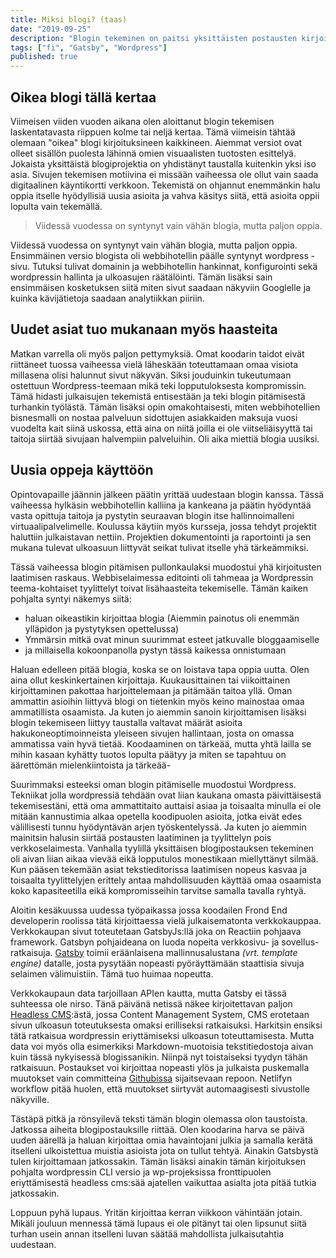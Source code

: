 ```yaml
---
title: Miksi blogi? (taas)
date: "2019-09-25"
description: "Blogin tekeminen on paitsi yksittäisten postausten kirjoittamista myös jatkuva oppimisen prosessi"
tags: ["fi", "Gatsby", "Wordpress"]
published: true
---
```


## Oikea blogi tällä kertaa

Viimeisen viiden vuoden aikana olen aloittanut blogin tekemisen laskentatavasta riippuen kolme tai neljä kertaa. Tämä viimeisin tähtää olemaan "oikea" blogi kirjoituksineen kaikkineen. Aiemmat versiot ovat olleet sisällön puolesta lähinnä omien visuaalisten tuotosten esittelyä. Jokaista yksittäistä blogiprojektia on yhdistänyt taustalla kuitenkin yksi iso asia. Sivujen tekemisen motiivina ei missään vaiheessa ole ollut vain saada digitaalinen käyntikortti verkkoon. Tekemistä on ohjannut enemmänkin halu oppia itselle hyödyllisiä uusia asioita ja vahva käsitys siitä, että asioita oppii lopulta vain tekemällä.

>Viidessä vuodessa on syntynyt vain vähän blogia, mutta paljon oppia.

Viidessä vuodessa on syntynyt vain vähän blogia, mutta paljon oppia. Ensimmäinen versio blogista oli webbihotellin päälle syntynyt wordpress -sivu. Tutuksi tulivat domainin ja webbihotellin hankinnat, konfigurointi sekä wordpressin hallinta ja ulkoasujen räätälöinti. Tämän lisäksi sain ensimmäisen kosketuksen siitä miten sivut saadaan näkyviin Googlelle ja kuinka kävijätietoja saadaan analytiikkan piiriin.

## Uudet asiat tuo mukanaan myös haasteita

Matkan varrella oli myös paljon pettymyksiä. Omat koodarin taidot eivät riittäneet tuossa vaiheessa vielä läheskään toteuttamaan omaa visiota millasena olisi halunnut sivut näkyvän. Siksi jouduinkin tukeutumaan ostettuun Wordpress-teemaan mikä teki lopputuloksesta kompromissin. Tämä hidasti julkaisujen tekemistä entisestään ja teki blogin pitämisestä turhankin työlästä. Tämän lisäksi opin omakohtaisesti, miten webbihotellien bisnesmalli on nostaa palveluun sidottujen asiakkaiden maksuja vuosi vuodelta kait siinä uskossa, että aina on niitä joilla ei ole viitseliäisyyttä tai taitoja siirtää sivujaan halvempiin palveluihin. Oli aika miettiä blogia uusiksi.

## Uusia oppeja käyttöön

Opintovapaille jäännin jälkeen päätin yrittää uudestaan blogin kanssa. Tässä vaiheessa hylkäsin webbihotellin kalliina ja kankeana ja päätin hyödyntää vasta opittuja taitoja ja pystytin seuraavan blogin itse hallinnoimalleni virtuaalipalvelimelle. Koulussa käytiin myös kursseja, jossa tehdyt projektit haluttiin julkaistavan nettiin. Projektien dokumentointi ja raportointi ja sen mukana tulevat ulkoasuun liittyvät seikat tulivat itselle yhä tärkeämmiksi.

Tässä vaiheessa blogin pitämisen pullonkaulaksi muodostui yhä kirjoitusten laatimisen raskaus. Webbiselaimessa editointi oli tahmeaa ja Wordpressin teema-kohtaiset tyylittelyt toivat lisähaasteita tekemiselle. Tämän kaiken pohjalta syntyi näkemys siitä:

- haluan oikeastikin kirjoittaa blogia (Aiemmin painotus oli enemmän ylläpidon ja pystytyksen opettelussa)
- Ymmärsin mitkä ovat minun suurimmat esteet jatkuvalle bloggaamiselle
- ja millaisella kokoonpanolla pystyn tässä kaikessa onnistumaan

Haluan edelleen pitää blogia, koska se on loistava tapa oppia uutta. Olen aina ollut keskinkertainen kirjoittaja. Kuukausittainen tai viikoittainen kirjoittaminen pakottaa harjoittelemaan ja pitämään taitoa yllä. Oman ammattin asioihin liittyvä blogi on tietenkin myös keino mainostaa omaa ammatillista osaamista. Ja kuten jo aiemmin sanoin kirjoittamisen lisäksi blogin tekemiseen liittyy taustalla valtavat määrät asioita hakukoneoptimoinneista yleiseen sivujen hallintaan, josta on omassa ammatissa vain hyvä tietää. Koodaaminen on tärkeää, mutta yhtä lailla se mihin kasaan kyhätty tuotos lopulta päätyy ja miten se tapahtuu on äärettömän mielenkiintoista ja tärkeää-

Suurimmaksi esteeksi oman blogin pitämiselle muodostui Wordpress. Tekniikat jolla wordpressiä tehdään ovat liian kaukana omasta päivittäisestä tekemisestäni, että oma ammattitaito auttaisi asiaa ja toisaalta minulla ei ole mitään kannustimia alkaa opetella koodipuolen asioita, jotka eivät edes välillisesti tunnu hyödyntävän arjen työskentelyssä. Ja kuten jo aiemmin mainitsin halusin siirtää postausten laatiminen ja tyylittelyn pois verkkoselaimesta. Vanhalla tyylillä yksittäisen blogipostauksen tekeminen oli aivan liian aikaa vievää eikä lopputulos monestikaan miellyttänyt silmää. Kun pääsen tekemään asiat tekstieditorissa laatimisen nopeus kasvaa ja toisaalta tyylittelyjen erittely antaa mahdollisuuden käyttää omaa osaamista koko kapasiteetilla eikä kompromisseihin tarvitse samalla tavalla ryhtyä.

Aloitin kesäkuussa uudessa työpaikassa jossa koodailen Frond End developerin roolissa tätä kirjoittaessa vielä julkaisematonta verkkokauppaa. Verkkokaupan sivut toteutetaan GatsbyJs:llä joka on Reactiin pohjaava framework. Gatsbyn pohjaideana on luoda nopeita verkkosivu- ja sovellus-ratkaisuja. <a href="https://www.gatsbyjs.org/features/" target="_blank">Gatsby</a> toimii eräänlaisena mallinnusalustana _(vrt. template engine)_ datalle, josta pysytään nopeasti pyöräyttämään staattisia sivuja selaimen välimuistiin. Tämä tuo huimaa nopeutta.

Verkkokaupaun data tarjoillaan APIen kautta, mutta Gatsby ei tässä suhteessa ole nirso. Tänä päivänä netissä näkee kirjoitettavan paljon <a href="https://en.wikipedia.org/wiki/Headless_content_management_system" target="_blank">Headless CMS</a>:ästä, jossa Content Management System, CMS erotetaan sivun ulkoasun toteutuksesta omaksi erilliseksi ratkaisuksi. Harkitsin ensiksi tätä ratkaisua wordpressin eriyttämiseksi ulkoasun toteuttamisesta. Mutta data voi myös olla esimerkiksi Markdown-muotoisia tekstitiedostoja aivan kuin tässä nykyisessä blogissanikin. Niinpä nyt toistaiseksi tyydyn tähän ratkaisuun. Postaukset voi kirjoittaa nopeasti ylös ja julkaista puskemalla muutokset vain committeina <a href="https://github.com/Mehto00/my-blog" target="_blank">Githubissa</a> sijaitsevaan repoon. Netlifyn workflow pitää huolen, että muutokset siirtyvät automaagisesti sivustolle näkyville.

Tästäpä pitkä ja rönsyilevä teksti tämän blogin olemassa olon taustoista. Jatkossa aiheita blogipostauksille riittää. Olen koodarina harva se päivä uuden äärellä ja haluan kirjoittaa omia havaintojani julkia ja samalla kerätä itselleni ulkoistettua muistia asioista jota on tullut tehtyä. Ainakin Gatsbystä tulen kirjoittamaan jatkossakin. Tämän lisäksi ainakin tämän kirjoituksen pohjalta wordpressin CLI versio ja wp-projeksissa fronttipuolen eriyttämisestä headless cms:sää ajatellen vaikuttaa asialta jota pitää tutkia jatkossakin.

Loppuun pyhä lupaus. Yritän kirjoittaa kerran viikkoon vähintään jotain. Mikäli jouluun mennessä tämä lupaus ei ole pitänyt tai olen lipsunut siitä turhan usein annan itselleni luvan säätää mahdollista julkaisutahtia uudestaan.
